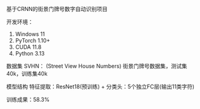 基于CRNN的街景门牌号数字自动识别项目

开发环境：
1.	Windows 11
2.	PyTorch 1.10+
3.	CUDA 11.8
4.	Python 3.13

数据集	SVHN： (Street View House Numbers) 街景门牌号数据集，测试集40k，训练集40k

模型结构	特征提取：ResNet18(预训练) + 分类头：5个独立FC层(输出11类字符)

训练成果：58.3%
